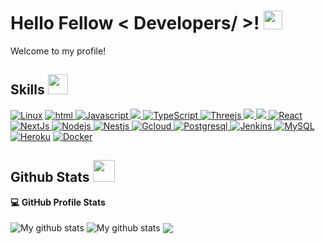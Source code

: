 <h1> Hello Fellow < Developers/ >! <img src = "https://raw.githubusercontent.com/MartinHeinz/MartinHeinz/master/wave.gif" width = 30px> </h1>
<p align='center'>
</p>

<p>
  Welcome to my profile!
</p>


<h2> Skills <img src = "https://media2.giphy.com/media/QssGEmpkyEOhBCb7e1/giphy.gif?cid=ecf05e47a0n3gi1bfqntqmob8g9aid1oyj2wr3ds3mg700bl&rid=giphy.gif" width = 32px> </h2>
<a href="https://www.docker.com/"><img alt="Linux" src="https://img.shields.io/badge/Linux-302E2B?style=for-the-badge&logo=linux&logoColor=white"></a>

<a href="https://developer.mozilla.org/en-US/docs/Web/HTML" target="_blank"> 
	<img alt="html" src="https://img.shields.io/badge/HTML5-E34F26?style=for-the-badge&logo=html5&logoColor=white" />
</a>

<a href="https://www.javascript.com" target="_blank"> 
    <img alt="Javascript" src="https://img.shields.io/badge/JavaScript-ED8B00?style=for-the-badge&logo=javascript&logoColor=white">
  </a>

  <a href="https://www.python.org" target="_blank">
  	<img src="https://img.shields.io/badge/Python-3776AB?style=for-the-badge&logo=python&logoColor=white" />
  </a>

   <a href="https://www.typescriptlang.org" target="_blank">
    <img alt="TypeScript" src="https://img.shields.io/badge/Typescript-3776AB?style=for-the-badge&logo=typescript&logoColor=white">
  </a>

   <a href="https://threejs.org" target="_blank">
    <img alt="Threejs" src="https://img.shields.io/badge/threejs-F7931E?style=for-the-badge&logo=three&logoColor=white">
  </a>

  <a href="https://getbootstrap.com" target="_blank">
     <img src="https://img.shields.io/badge/Bootstrap-563D7C?style=for-the-badge&logo=bootstrap&logoColor=white" />
  </a>

  <a href="https://tailwindcss.com" target="_blank">
    <img src="https://img.shields.io/badge/Tailwind_CSS-38B2AC?style=for-the-badge&logo=tailwind-css&logoColor=white" />
  </a>

   <a href="https://react.dev" target="_blank">
    <img alt="React" src="https://img.shields.io/badge/react-087EA4?style=for-the-badge&logo=react&logoColor=white">
  </a>
  
  <a href="https://nextjs.org" target="_blank">
    <img alt="NextJs" src="https://img.shields.io/badge/Nextjs-000000?style=for-the-badge&logo=nextdotjs&logoColor=white">
  </a>

<a href="https://nodejs.dev/en/" target="_blank">
    <img alt="Nodejs" src="https://img.shields.io/badge/Nodejs-59A946?style=for-the-badge&logo=nodedotjs&logoColor=white">
  </a>

   <a href="https://nestjs.com" target="_blank">
    <img alt="Nestjs" src="https://img.shields.io/badge/Nestjs-E0234E?style=for-the-badge&logo=nestjs&logoColor=white">
  </a>

   <a href="https://cloud.google.com" target="_blank">
    <img alt="Gcloud" src="https://img.shields.io/badge/Gcloud-2C2D72?style=for-the-badge&logo=google&logoColor=white">
  </a>
  
   <a href="https://www.postgresql.org" target="_blank">
    <img alt="Postgresql" src="https://img.shields.io/badge/Postgresql-FF4B4B?style=for-the-badge&logo=postgresql&logoColor=white">
  </a>

  <a href="https://www.jenkins.io" target="_blank">
    <img alt="Jenkins" src="https://img.shields.io/badge/Jenkins-FF4B4B?style=for-the-badge&logo=jenkins&logoColor=white">
  </a>
<a href="https://www.mysql.com/"><img alt="MySQL" src="https://img.shields.io/badge/Microsoft%20SQL%20Server-CC2927?style=for-the-badge&logo=microsoft%20sql%20server&logoColor=white"></a>
<a href="https://www.heroku.com/"><img alt="Heroku" src="https://img.shields.io/badge/Heroku-430098?style=for-the-badge&logo=heroku&logoColor=white"></a>
<a href="https://www.docker.com/"><img alt="Docker" src="https://img.shields.io/badge/Docker-2CA5E0?style=for-the-badge&logo=docker&logoColor=white"></a>


<h2> Github Stats <img src = "https://i.pinimg.com/originals/65/c4/f4/65c4f452571be1261e9c623f7da488ac.gif" width = 35px> </h2>


  <summary><b>💻 GitHub Profile Stats</b></summary>
  <br/>
 <img align="center" src="https://github-readme-streak-stats.herokuapp.com?user=jovsz&theme=vue-dark&hide_border=true&date_format=M%20j%5B%2C%20Y%5D" alt="My github stats" />

<img align="center" src="https://github-readme-stats.vercel.app/api?username=jovsz&show_icons=true&include_all_commits=true&theme=cobalt&hide_border=true" alt="My github stats" /> 

<img align="center" src="https://github-readme-stats.vercel.app/api/top-langs/?username=jovsz&layout=compact&theme=cobalt&hide_border=true" />





